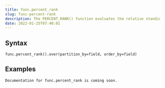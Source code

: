```yaml
---
title: func.percent_rank
slug: func-percent-rank
description: The PERCENT_RANK() function evaluates the relative standing of a value within a partition of a result set
date: 2022-01-25T07:40:01
---
```



## Syntax



```
func.percent_rank().over(partition_by=field, order_by=field)
```


## Examples



```
Documentation for func.percent_rank is coming soon.
```
